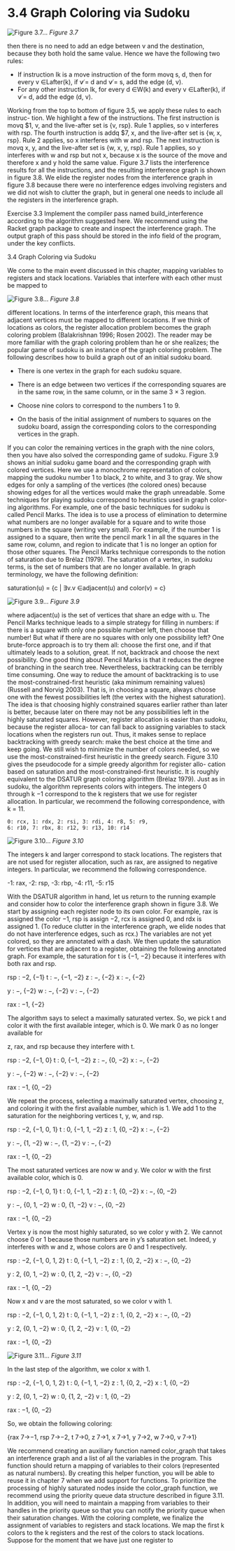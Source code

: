 # 3.4 Graph Coloring via Sudoku

![Figure 3.7...](images/page_57_vector_cluster_234.png)
*Figure 3.7*

then there is no need to add an edge between v and the destination, because they both hold the same value. Hence we have the following two rules:

* If instruction Ik is a move instruction of the form movq s, d, then for every
  v ∈Lafter(k), if v ̸= d and v ̸= s, add the edge (d, v).
* For any other instruction Ik, for every d ∈W(k) and every v ∈Lafter(k), if v ̸= d, add
  the edge (d, v).

Working from the top to bottom of figure 3.5, we apply these rules to each instruc- tion. We highlight a few of the instructions. The first instruction is movq $1, v, and the live-after set is {v, rsp}. Rule 1 applies, so v interferes with rsp. The fourth instruction is addq $7, x, and the live-after set is {w, x, rsp}. Rule 2 applies, so x interferes with w and rsp. The next instruction is movq x, y, and the live-after set is {w, x, y, rsp}. Rule 1 applies, so y interferes with w and rsp but not x, because x is the source of the move and therefore x and y hold the same value. Figure 3.7 lists the interference results for all the instructions, and the resulting interference graph is shown in figure 3.8. We elide the register nodes from the interference graph in figure 3.8 because there were no interference edges involving registers and we did not wish to clutter the graph, but in general one needs to include all the registers in the interference graph.

Exercise 3.3 Implement the compiler pass named build_interference according to the algorithm suggested here. We recommend using the Racket graph package to create and inspect the interference graph. The output graph of this pass should be stored in the info field of the program, under the key conflicts.

3.4 Graph Coloring via Sudoku

We come to the main event discussed in this chapter, mapping variables to registers and stack locations. Variables that interfere with each other must be mapped to

![Figure 3.8...](images/page_58_vector_cluster_194.png)
*Figure 3.8*

different locations. In terms of the interference graph, this means that adjacent vertices must be mapped to different locations. If we think of locations as colors, the register allocation problem becomes the graph coloring problem (Balakrishnan 1996; Rosen 2002). The reader may be more familiar with the graph coloring problem than he or she realizes; the popular game of sudoku is an instance of the graph coloring problem. The following describes how to build a graph out of an initial sudoku board.

* There is one vertex in the graph for each sudoku square.

* There is an edge between two vertices if the corresponding squares are in the
  same row, in the same column, or in the same 3 × 3 region.

* Choose nine colors to correspond to the numbers 1 to 9.

* On the basis of the initial assignment of numbers to squares on the sudoku board,
  assign the corresponding colors to the corresponding vertices in the graph.

If you can color the remaining vertices in the graph with the nine colors, then you have also solved the corresponding game of sudoku. Figure 3.9 shows an initial sudoku game board and the corresponding graph with colored vertices. Here we use a monochrome representation of colors, mapping the sudoku number 1 to black, 2 to white, and 3 to gray. We show edges for only a sampling of the vertices (the colored ones) because showing edges for all the vertices would make the graph unreadable. Some techniques for playing sudoku correspond to heuristics used in graph color- ing algorithms. For example, one of the basic techniques for sudoku is called Pencil Marks. The idea is to use a process of elimination to determine what numbers are no longer available for a square and to write those numbers in the square (writing very small). For example, if the number 1 is assigned to a square, then write the pencil mark 1 in all the squares in the same row, column, and region to indicate that 1 is no longer an option for those other squares. The Pencil Marks technique corresponds to the notion of saturation due to Brélaz (1979). The saturation of a vertex, in sudoku terms, is the set of numbers that are no longer available. In graph terminology, we have the following definition:

saturation(u) = {c | ∃v.v ∈adjacent(u) and color(v) = c}

![Figure 3.9...](images/page_59_vector_cluster_267.png)
*Figure 3.9*

where adjacent(u) is the set of vertices that share an edge with u. The Pencil Marks technique leads to a simple strategy for filling in numbers: if there is a square with only one possible number left, then choose that number! But what if there are no squares with only one possibility left? One brute-force approach is to try them all: choose the first one, and if that ultimately leads to a solution, great. If not, backtrack and choose the next possibility. One good thing about Pencil Marks is that it reduces the degree of branching in the search tree. Nevertheless, backtracking can be terribly time consuming. One way to reduce the amount of backtracking is to use the most-constrained-first heuristic (aka minimum remaining values) (Russell and Norvig 2003). That is, in choosing a square, always choose one with the fewest possibilities left (the vertex with the highest saturation). The idea is that choosing highly constrained squares earlier rather than later is better, because later on there may not be any possibilities left in the highly saturated squares. However, register allocation is easier than sudoku, because the register alloca- tor can fall back to assigning variables to stack locations when the registers run out. Thus, it makes sense to replace backtracking with greedy search: make the best choice at the time and keep going. We still wish to minimize the number of colors needed, so we use the most-constrained-first heuristic in the greedy search. Figure 3.10 gives the pseudocode for a simple greedy algorithm for register allo- cation based on saturation and the most-constrained-first heuristic. It is roughly equivalent to the DSATUR graph coloring algorithm (Brélaz 1979). Just as in sudoku, the algorithm represents colors with integers. The integers 0 through k −1 correspond to the k registers that we use for register allocation. In particular, we recommend the following correspondence, with k = 11.

```
0: rcx, 1: rdx, 2: rsi, 3: rdi, 4: r8, 5: r9,
6: r10, 7: rbx, 8: r12, 9: r13, 10: r14
```

![Figure 3.10...](images/page_60_vector_cluster_258.png)
*Figure 3.10*

The integers k and larger correspond to stack locations. The registers that are not used for register allocation, such as rax, are assigned to negative integers. In particular, we recommend the following correspondence.

-1: rax, -2: rsp, -3: rbp, -4: r11, -5: r15

With the DSATUR algorithm in hand, let us return to the running example and consider how to color the interference graph shown in figure 3.8. We start by assigning each register node to its own color. For example, rax is assigned the color −1, rsp is assign −2, rcx is assigned 0, and rdx is assigned 1. (To reduce clutter in the interference graph, we elide nodes that do not have interference edges, such as rcx.) The variables are not yet colored, so they are annotated with a dash. We then update the saturation for vertices that are adjacent to a register, obtaining the following annotated graph. For example, the saturation for t is {−1, −2} because it interferes with both rax and rsp.

rsp : −2, {−1} t : −, {−1, −2} z : −, {−2} x : −, {−2}

y : −, {−2} w : −, {−2} v : −, {−2}

rax : −1, {−2}

The algorithm says to select a maximally saturated vertex. So, we pick t and color it with the first available integer, which is 0. We mark 0 as no longer available for

z, rax, and rsp because they interfere with t.

rsp : −2, {−1, 0} t : 0, {−1, −2} z : −, {0, −2} x : −, {−2}

y : −, {−2} w : −, {−2} v : −, {−2}

rax : −1, {0, −2}

We repeat the process, selecting a maximally saturated vertex, choosing z, and coloring it with the first available number, which is 1. We add 1 to the saturation for the neighboring vertices t, y, w, and rsp.

rsp : −2, {−1, 0, 1} t : 0, {−1, 1, −2} z : 1, {0, −2} x : −, {−2}

y : −, {1, −2} w : −, {1, −2} v : −, {−2}

rax : −1, {0, −2}

The most saturated vertices are now w and y. We color w with the first available color, which is 0.

rsp : −2, {−1, 0, 1} t : 0, {−1, 1, −2} z : 1, {0, −2} x : −, {0, −2}

y : −, {0, 1, −2} w : 0, {1, −2} v : −, {0, −2}

rax : −1, {0, −2}

Vertex y is now the most highly saturated, so we color y with 2. We cannot choose 0 or 1 because those numbers are in y’s saturation set. Indeed, y interferes with w and z, whose colors are 0 and 1 respectively.

rsp : −2, {−1, 0, 1, 2} t : 0, {−1, 1, −2} z : 1, {0, 2, −2} x : −, {0, −2}

y : 2, {0, 1, −2} w : 0, {1, 2, −2} v : −, {0, −2}

rax : −1, {0, −2}

Now x and v are the most saturated, so we color v with 1.

rsp : −2, {−1, 0, 1, 2} t : 0, {−1, 1, −2} z : 1, {0, 2, −2} x : −, {0, −2}

y : 2, {0, 1, −2} w : 0, {1, 2, −2} v : 1, {0, −2}

rax : −1, {0, −2}

![Figure 3.11...](images/page_62_vector_cluster_262.png)
*Figure 3.11*

In the last step of the algorithm, we color x with 1.

rsp : −2, {−1, 0, 1, 2} t : 0, {−1, 1, −2} z : 1, {0, 2, −2} x : 1, {0, −2}

y : 2, {0, 1, −2} w : 0, {1, 2, −2} v : 1, {0, −2}

rax : −1, {0, −2}

So, we obtain the following coloring:

{rax 7→−1, rsp 7→−2, t 7→0, z 7→1, x 7→1, y 7→2, w 7→0, v 7→1}

We recommend creating an auxiliary function named color_graph that takes an interference graph and a list of all the variables in the program. This function should return a mapping of variables to their colors (represented as natural numbers). By creating this helper function, you will be able to reuse it in chapter 7 when we add support for functions. To prioritize the processing of highly saturated nodes inside the color_graph function, we recommend using the priority queue data structure described in figure 3.11. In addition, you will need to maintain a mapping from variables to their handles in the priority queue so that you can notify the priority queue when their saturation changes. With the coloring complete, we finalize the assignment of variables to registers and stack locations. We map the first k colors to the k registers and the rest of the colors to stack locations. Suppose for the moment that we have just one register to

